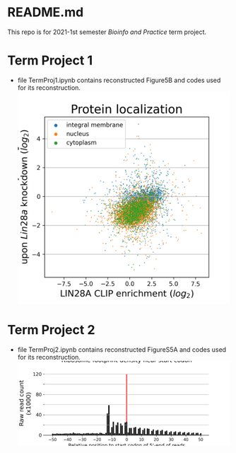 # README.md
This repo is for 2021-1st semester _Bioinfo and Practice_ term project.

# Term Project 1
- file TermProj1.ipynb contains reconstructed Figure5B and codes used for its reconstruction. 
![alt text](https://github.com/eugenebang/BnP1_termp/blob/master/termproj1.png)

# Term Project 2
- file TermProj2.ipynb contains reconstructed FigureS5A and codes used for its reconstruction. 
![alt text](https://github.com/eugenebang/BnP1_termp/blob/master/termproj2.png)